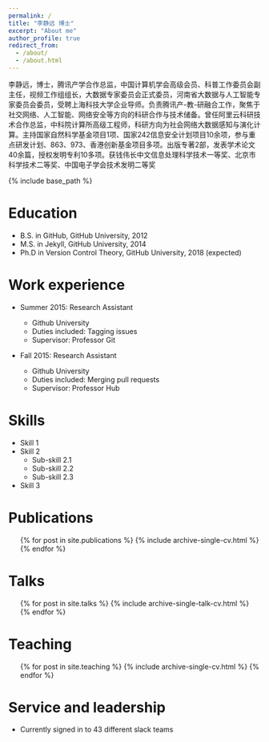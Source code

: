 ```yaml
---
permalink: /
title: "李静远 博士"
excerpt: "About me"
author_profile: true
redirect_from: 
  - /about/
  - /about.html
---
```


李静远，博士，腾讯产学合作总监，中国计算机学会高级会员、科普工作委员会副主任，视频工作组组长，大数据专家委员会正式委员，河南省大数据与人工智能专家委员会委员，受聘上海科技大学企业导师。负责腾讯产-教-研融合工作，聚焦于社交网络、人工智能、网络安全等方向的科研合作与技术储备。曾任阿里云科研技术合作总监，中科院计算所高级工程师，科研方向为社会网络大数据感知与演化计算。主持国家自然科学基金项目1项、国家242信息安全计划项目10余项，参与重点研发计划、863、973、香港创新基金项目多项。出版专著2部，发表学术论文40余篇，授权发明专利10多项。获钱伟长中文信息处理科学技术一等奖、北京市科学技术二等奖、中国电子学会技术发明二等奖

{% include base_path %}

Education
======
* B.S. in GitHub, GitHub University, 2012
* M.S. in Jekyll, GitHub University, 2014
* Ph.D in Version Control Theory, GitHub University, 2018 (expected)

Work experience
======
* Summer 2015: Research Assistant
  * Github University
  * Duties included: Tagging issues
  * Supervisor: Professor Git

* Fall 2015: Research Assistant
  * Github University
  * Duties included: Merging pull requests
  * Supervisor: Professor Hub
  
Skills
======
* Skill 1
* Skill 2
  * Sub-skill 2.1
  * Sub-skill 2.2
  * Sub-skill 2.3
* Skill 3

Publications
======
  <ul>{% for post in site.publications %}
    {% include archive-single-cv.html %}
  {% endfor %}</ul>
  
Talks
======
  <ul>{% for post in site.talks %}
    {% include archive-single-talk-cv.html %}
  {% endfor %}</ul>
  
Teaching
======
  <ul>{% for post in site.teaching %}
    {% include archive-single-cv.html %}
  {% endfor %}</ul>
  
Service and leadership
======
* Currently signed in to 43 different slack teams
